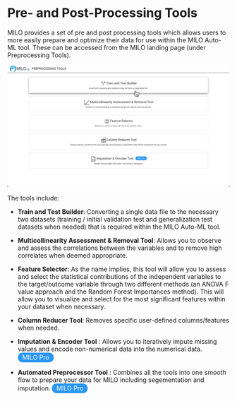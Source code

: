 # Pre- and Post-Processing Tools

MILO provides a set of pre and post processing tools which allows users to more easily prepare and optimize
their data for use within the MILO Auto-ML tool. These can be accessed from the MILO landing page (under Preprocessing Tools).

![Preprocessing Tools](./images/Preprocessing-Home-Tool1.png)

The tools include:

- **Train and Test Builder**: Converting a single data file to the necessary two datasets (training / initial
validation test and generalization test datasets when needed) that is required within the MILO Auto-ML tool.

- **Multicollinearity Assessment & Removal Tool**: Allows you to observe and assess the correlations between
the variables and to remove high correlates when deemed appropriate.

- **Feature Selector**: As the name implies, this tool will allow you to assess and select the statistical
contributions of the independent variables to the target/outcome variable through two different methods
(an ANOVA F value approach and the Random Forest Importances method). This will allow you to visualize
and select for the most significant features within your dataset when necessary.

- **Column Reducer Tool**: Removes specific user-defined columns/features when needed.

- **Imputation & Encoder Tool** : Allows you to iteratively impute missing values and encode non-numerical data into the numerical data. <span class="badge-style">MILO Pro</span>

- **Automated Preprocessor Tool** : Combines all the tools into one smooth flow to prepare your data for MILO including segementation and imputation. <span class="badge-style">MILO Pro</span>



<style>
.badge-style {
    background: #2a97f3;
    color: white;
    border-radius: 10px;
    padding: 2px 10px;
    font-size: 14px;
    display: inline-block;
    height: 18px;
    line-height: 18px;
}
</style>
